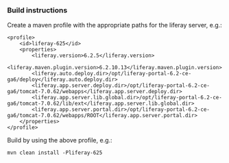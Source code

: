 ### Build instructions
Create a maven profile with the appropriate paths for the liferay server, e.g.:

	<profile>
		<id>liferay-625</id>
		<properties>
			<liferay.version>6.2.5</liferay.version>
			<liferay.maven.plugin.version>6.2.10.13</liferay.maven.plugin.version>
			<liferay.auto.deploy.dir>/opt/liferay-portal-6.2-ce-ga6/deploy</liferay.auto.deploy.dir>
			<liferay.app.server.deploy.dir>/opt/liferay-portal-6.2-ce-ga6/tomcat-7.0.62/webapps</liferay.app.server.deploy.dir>
			<liferay.app.server.lib.global.dir>/opt/liferay-portal-6.2-ce-ga6/tomcat-7.0.62/lib/ext</liferay.app.server.lib.global.dir>
			<liferay.app.server.portal.dir>/opt/liferay-portal-6.2-ce-ga6/tomcat-7.0.62/webapps/ROOT</liferay.app.server.portal.dir>
		</properties>
	</profile>


Build by using the above profile, e.g.:

	mvn clean install -Pliferay-625
